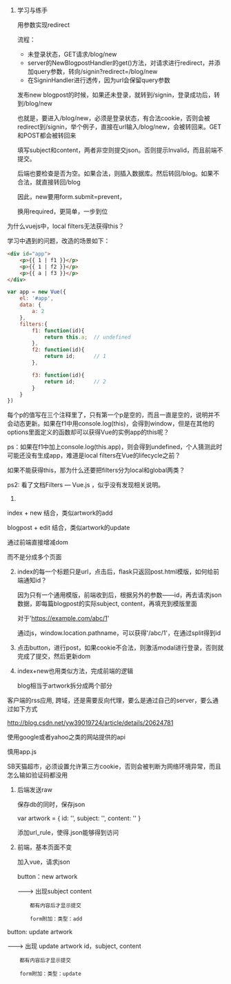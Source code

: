 1.	学习与练手

	用参数实现redirect

	流程：

	*	未登录状态，GET请求/blog/new
	*	server的NewBlogpostHandler的get()方法，对请求进行redirect，并添加query参数，转向/signin?redirect=/blog/new
	*	在SigninHandler进行透传，因为url会保留query参数




	发布new blogpost的时候，如果还未登录，就转到/signin，登录成功后，转到/blog/new

	也就是，要进入/blog/new，必须是登录状态，有合法cookie，否则会被redirect到/signin，举个例子，直接在url输入/blog/new，会被转回来。GET和POST都会被转回来

	填写subject和content，两者非空则提交json。否则提示Invalid，而且前端不提交。

	后端也要检查是否为空。如果合法，则插入数据库。然后转回/blog。如果不合法，就直接转回/blog

	因此，new要用form.submit=prevent，

	换用required，更简单，一步到位



为什么vuejs中，local filters无法获得this？

学习中遇到的问题，改造的场景如下：

```html
<div id="app">
	<p>{{ 1 | f1 }}</p>
	<p>{{ 1 | f2 }}</p>
	<p>{{ a | f3 }}</p>
</div>
```

```javascript
var app = new Vue({
	el: '#app',
	data: {
		a: 2
	},
	filters:{
		f1: function(id){
			return this.a;  // undefined
		},
		f2: function(id){
			return id;  	// 1
		},

		f3: function(id){
			return id;      // 2
		}
	}
})
```

每个p的值写在三个注释里了，只有第一个p是空的，而且一直是空的，说明并不会动态更新。如果在f1中用console.log(this)，会得到window，但是在其他的options里面定义的函数却可以获得Vue的实例app的this呢？

ps：如果在f1中加上console.log(this.app)，则会得到undefined，个人猜测此时可能还没有生成app，难道是local filters在Vue的lifecycle之前？

如果不能获得this，那为什么还要把filters分为local和global两类？

ps2: 看了文档Filters — Vue.js ，似乎没有发现相关说明。


1.

index + new 结合，类似artwork的add

blogpost + edit 结合，类似artwork的update

通过前端直接增减dom

而不是分成多个页面


2.  index的每一个标题只是url，点击后，flask只返回post.html模版，如何给前端通知id？

    因为只有一个通用模版，前端收到后，根据另外的参数——id，再去请求json数据，即每篇blogpost的实际subject, content，再填充到模版里面

    对于'https://example.com/abc/1'

    通过js，window.location.pathname，可以获得'/abc/1'，在通过split得到id

3.  点击button，进行post，如果cookie不合法，则激活modal进行登录，否则就完成了提交，然后更新dom


4.  index+new也用类似方法，完成前端的逻辑

    blog相当于artwork拆分成两个部分








客户端的rss应用, 跨域，还是需要反向代理，要么是通过自己的server，要么通过如下方式

http://blog.csdn.net/yw39019724/article/details/20624781

使用google或者yahoo之类的网站提供的api


慎用app.js


SB天猫超市，必须设置允许第三方cookie，否则会被判断为网络环境异常，而且怎么输如验证码都没用






1.	后端发送raw

	保存db的同时，保存json
	
	var artwork = {
		id: '',
		subject: '',
		content: ''
	}

	添加url_rule，使得.json能够得到访问

2.	前端，基本页面不变

	加入vue，请求json

	button：new artwork

	---> 出现subject content

			都有内容后才显示提交

			form附加：类型：add










button: update artwork

---> 出现 update artwork id，subject, content

		都有内容后才显示提交

		form附加：类型：update
